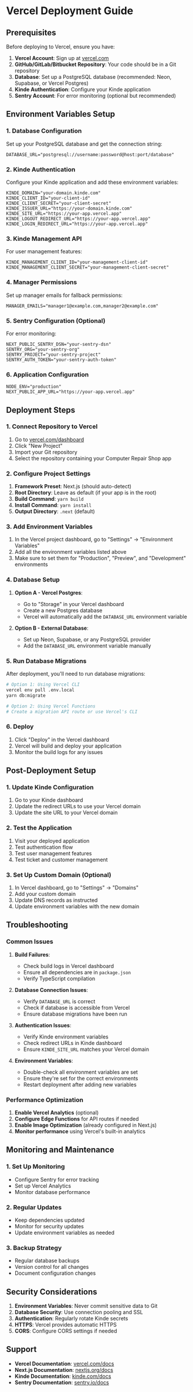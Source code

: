 # Vercel Deployment Guide

## Prerequisites

Before deploying to Vercel, ensure you have:

1. **Vercel Account**: Sign up at [vercel.com](https://vercel.com)
2. **GitHub/GitLab/Bitbucket Repository**: Your code should be in a Git repository
3. **Database**: Set up a PostgreSQL database (recommended: Neon, Supabase, or Vercel Postgres)
4. **Kinde Authentication**: Configure your Kinde application
5. **Sentry Account**: For error monitoring (optional but recommended)

## Environment Variables Setup

### 1. Database Configuration
Set up your PostgreSQL database and get the connection string:
```
DATABASE_URL="postgresql://username:password@host:port/database"
```

### 2. Kinde Authentication
Configure your Kinde application and add these environment variables:
```
KINDE_DOMAIN="your-domain.kinde.com"
KINDE_CLIENT_ID="your-client-id"
KINDE_CLIENT_SECRET="your-client-secret"
KINDE_ISSUER_URL="https://your-domain.kinde.com"
KINDE_SITE_URL="https://your-app.vercel.app"
KINDE_LOGOUT_REDIRECT_URL="https://your-app.vercel.app"
KINDE_LOGIN_REDIRECT_URL="https://your-app.vercel.app"
```

### 3. Kinde Management API
For user management features:
```
KINDE_MANAGEMENT_CLIENT_ID="your-management-client-id"
KINDE_MANAGEMENT_CLIENT_SECRET="your-management-client-secret"
```

### 4. Manager Permissions
Set up manager emails for fallback permissions:
```
MANAGER_EMAILS="manager1@example.com,manager2@example.com"
```

### 5. Sentry Configuration (Optional)
For error monitoring:
```
NEXT_PUBLIC_SENTRY_DSN="your-sentry-dsn"
SENTRY_ORG="your-sentry-org"
SENTRY_PROJECT="your-sentry-project"
SENTRY_AUTH_TOKEN="your-sentry-auth-token"
```

### 6. Application Configuration
```
NODE_ENV="production"
NEXT_PUBLIC_APP_URL="https://your-app.vercel.app"
```

## Deployment Steps

### 1. Connect Repository to Vercel
1. Go to [vercel.com/dashboard](https://vercel.com/dashboard)
2. Click "New Project"
3. Import your Git repository
4. Select the repository containing your Computer Repair Shop app

### 2. Configure Project Settings
1. **Framework Preset**: Next.js (should auto-detect)
2. **Root Directory**: Leave as default (if your app is in the root)
3. **Build Command**: `yarn build`
4. **Install Command**: `yarn install`
5. **Output Directory**: `.next` (default)

### 3. Add Environment Variables
1. In the Vercel project dashboard, go to "Settings" → "Environment Variables"
2. Add all the environment variables listed above
3. Make sure to set them for "Production", "Preview", and "Development" environments

### 4. Database Setup
1. **Option A - Vercel Postgres**:
   - Go to "Storage" in your Vercel dashboard
   - Create a new Postgres database
   - Vercel will automatically add the `DATABASE_URL` environment variable

2. **Option B - External Database**:
   - Set up Neon, Supabase, or any PostgreSQL provider
   - Add the `DATABASE_URL` environment variable manually

### 5. Run Database Migrations
After deployment, you'll need to run database migrations:

```bash
# Option 1: Using Vercel CLI
vercel env pull .env.local
yarn db:migrate

# Option 2: Using Vercel Functions
# Create a migration API route or use Vercel's CLI
```

### 6. Deploy
1. Click "Deploy" in the Vercel dashboard
2. Vercel will build and deploy your application
3. Monitor the build logs for any issues

## Post-Deployment Setup

### 1. Update Kinde Configuration
1. Go to your Kinde dashboard
2. Update the redirect URLs to use your Vercel domain
3. Update the site URL to your Vercel domain

### 2. Test the Application
1. Visit your deployed application
2. Test authentication flow
3. Test user management features
4. Test ticket and customer management

### 3. Set Up Custom Domain (Optional)
1. In Vercel dashboard, go to "Settings" → "Domains"
2. Add your custom domain
3. Update DNS records as instructed
4. Update environment variables with the new domain

## Troubleshooting

### Common Issues

1. **Build Failures**:
   - Check build logs in Vercel dashboard
   - Ensure all dependencies are in `package.json`
   - Verify TypeScript compilation

2. **Database Connection Issues**:
   - Verify `DATABASE_URL` is correct
   - Check if database is accessible from Vercel
   - Ensure database migrations have been run

3. **Authentication Issues**:
   - Verify Kinde environment variables
   - Check redirect URLs in Kinde dashboard
   - Ensure `KINDE_SITE_URL` matches your Vercel domain

4. **Environment Variables**:
   - Double-check all environment variables are set
   - Ensure they're set for the correct environments
   - Restart deployment after adding new variables

### Performance Optimization

1. **Enable Vercel Analytics** (optional)
2. **Configure Edge Functions** for API routes if needed
3. **Enable Image Optimization** (already configured in Next.js)
4. **Monitor performance** using Vercel's built-in analytics

## Monitoring and Maintenance

### 1. Set Up Monitoring
- Configure Sentry for error tracking
- Set up Vercel Analytics
- Monitor database performance

### 2. Regular Updates
- Keep dependencies updated
- Monitor for security updates
- Update environment variables as needed

### 3. Backup Strategy
- Regular database backups
- Version control for all changes
- Document configuration changes

## Security Considerations

1. **Environment Variables**: Never commit sensitive data to Git
2. **Database Security**: Use connection pooling and SSL
3. **Authentication**: Regularly rotate Kinde secrets
4. **HTTPS**: Vercel provides automatic HTTPS
5. **CORS**: Configure CORS settings if needed

## Support

- **Vercel Documentation**: [vercel.com/docs](https://vercel.com/docs)
- **Next.js Documentation**: [nextjs.org/docs](https://nextjs.org/docs)
- **Kinde Documentation**: [kinde.com/docs](https://kinde.com/docs)
- **Sentry Documentation**: [sentry.io/docs](https://sentry.io/docs)